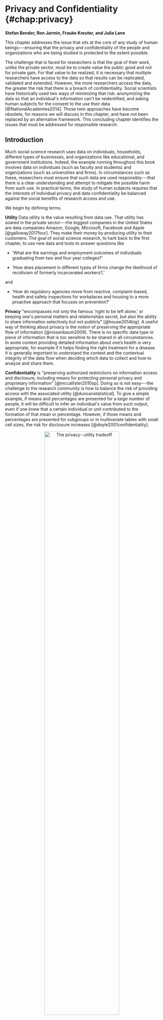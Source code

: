 
Privacy and Confidentiality {#chap:privacy}
===========================

**Stefan Bender, Ron Jarmin, Frauke Kreuter, and Julia Lane**


This chapter addresses the issue that sits at the core of any study of
human beings---ensuring that the privacy and confidentiality of the people and organizations who are being studied is protected to the extent possible. 

The challenge that is faced for researchers is that the goal of their work, unlike the private sector, must be to create value the public good and not for private gain.  For that value to be realized, it is necessary that multiple researchers have access to the data so that results can be replicated, validated and extended. However, the more researchers access the data, the greater the risk that there is a breach of confidentiality. Social scientists have historically used two ways of minimizing that risk: anonymizing the data so that an individual's information can't be reidentified, and asking human subjects for the consent to the use their data [@NationalAcademies2014]. Those twin approaches have become obsolete, for reasons we will discuss in this chapter, and have not been replaced by an alternative framework. This concluding chapter identifies the issues that must be addressed for responsible research.

Introduction
------------

Much social science research uses data on individuals, households, different types of businesses, and organizations like educational, and government institutions. Indeed, the example running throughout this book involves data on individuals (such as faculty and students) and organizations (such as universities and firms). In circumstances such as these, researchers must ensure that such data are used responsibly---that there is a clear understanding and attempt to mitigate the possible harm from such use.  In practical terms, the study of human subjects requires that the interests of individual privacy and data confidentiality be balanced against the social benefits of research access and use.

We begin by defining terms.

**Utility** Data utility is the value resulting from data use. That utility has soared in the private sector---the biggest companies in the United States are data companies Amazon, Google, Microsoft, Facebook and Apple [@galloway2017four]. They make their money by producing utility to their customers. The goal of social science research, to hark back to the first chapter, to use new data and tools to answer questions like

 - ‘What are the earnings and employment outcomes of individuals graduating from two and four year colleges?’

- ‘How does placement in different types of firms change the likelihood of recidivism of formerly incarcerated workers?,’

and

- ‘How do regulatory agencies move from reactive, complaint-based, health and safety inspections for workplaces and housing to a more proactive approach that focuses on prevention?’ 

**Privacy** "encompasses not only the famous 'right to be left alone,' or keeping
one's personal matters and relationships secret, but also the ability to
share information selectively but not publicly" [@house2014big]. A useful way of thinking about privacy is the notion of preserving the appropriate flow of information [@nissenbaum2009]. There is no specific data type or piece of information that is too sensitive to be shared in all circumstances. In some context providing detailed information about one’s health is very appropriate, for example if it helps finding the right treatment for a disease. It is generally important to understand the context and the contextual integrity of the data flow when deciding which data to collect and how to analyze and share them. 

**Confidentiality** is
"preserving authorized restrictions on information access and
disclosure, including means for protecting personal privacy and
proprietary information" [@mccallister2010sp]. Doing so is not
easy---the challenge to the research community is how to balance the
*risk* of providing access with the associated utility
[@duncanstatistical]. To give a simple example, if means and percentages
are presented for a *large* number of people, it will be difficult to
infer an individual's value from such output, even if one knew that a
certain individual or unit contributed to the formation of that mean or
percentage. However, if those means and percentages are presented for
subgroups or in multivariate tables with small cell sizes, the risk for
disclosure increases [@doyle2001confidentiality]. 

<div class="figure" style="text-align: center">
<img src="ChapterPrivacy/figures/fig11-1.png" alt="The privacy--utility tradeoff" width="70%" />
<p class="caption">(\#fig:fig11-1)The privacy--utility tradeoff</p>
</div>

**Risk** is generally thought of as the risk of an intruder reidentifying an individual or a business in a research dataset [@duncan2004disclosure]. It is often argued that those risks increase every year as more and more data are available on individuals on the internet or in the databases of large corporations and as there are more and better tools available to make such linkages [@shlomo2014probabilistic, @herzog2007data]. However it could also be argued that the proliferation of data and tools reduces risk because it is so much easier for an intruder to find out information on an individual through a Google search [@Lane2020]. Regardless, it is generally accepted that greater research access to data and their original values increases the risk of reidentification for individual units.   

**Harm**  Although much of the discussion of privacy and confidentiality has been driven by the imperatives of the legislation governing statistical agencies, which imposes civil and criminal penalties for any reidentification, statistical agencies no longer have a monopoly on data access and use. As a result, there is more attention being paid to the potential for harm based on the type of information being shared, rather than the fact that a piece of information is shared [@nissenbaum2019contextual]. Intuitively, if an intruder finds out that an individual in a dataset is a woman, or is married, that may cause less harm than if information about income, sexual history, or criminal records are recovered.

There is an explicit tradeoff between data access and data utility. 
The greater the number of researchers and analysts that access the data, 
the greater the quality of the analysis and the greater the number of 
potential uses [@Lane2007]. We depict this tradeoff graphically in
Figure \@ref(fig:fig11-1). The
concave curves in this hypothetical example depict the technological
relationship between data utility and privacy for an organization such
as a business firm or a statistical agency. At one extreme, all
information is available to anybody about all units, and therefore high
analytic utility is associated with the data that are not at all
protected. At the other extreme, nobody has access to any data and no
utility is achieved. Initially, assume the organization is on the outer
frontier. Increased external data resources (those not used by the
organization) increase the risk of reidentification. This is represented
by an inward shift of the utility/privacy frontier in
Figure \@ref(fig:fig11-1).
Before the increase in external data, the organization could achieve a
level of data utility $U^*$ and privacy $P_1$. The increase in
externally available data now means that in order to maintain utility at
$U^*$, privacy is reduced to $P_2$. This simple example represents the
challenge to all organizations that release statistical or analytical
products obtained from underlying identifiable data. As more data from 
external sources becomes available, it becomes more difficult
to maintain privacy.

Previously, national statistical agencies had the capacity
and the mandate to make dissemination decisions: they assessed the risk,
they understood the data user community and the associated utility from
data releases. And they had the wherewithal to address the legal,
technical, and statistical issues associated with protecting
confidentiality [@trewin2007managing].

But in a world of massive amounts of data, many once-settled issues have new
complications, and wholly new issues arise that need to be addressed,
albeit under the same rubrics. The new types of data have much greater
potential utility, often because it is possible to study small cells or
the tails of a distribution in ways not possible with small data. In
fact, in many social science applications, the tails of the distribution
are often the most interesting and hardest-to-reach parts of the
population being studied; consider health care costs for a small number
of ill people [@stanton2006high], or economic activity such as rapid
employment growth by a small number of firms [@decker2015has].

--- 

**Example: The importance of activity in the tails**

Spending on health care services in the United States is highly
concentrated among a small proportion of people with extremely high use.
For the overall civilian population living in the community, the latest
data indicate that more than 20% of all personal health care spending in
2009 (\$275 billion) was on behalf of just 1% of the population
[@healthcarespending].

---

It is important to understand the source of the risk of privacy breaches. 
Let us assume for a moment that we conducted a traditional
small-scale survey with 1,000 respondents. The survey contains
information on political attitudes, spending and saving in a given year,
and income, as well as background variables on income and education. If
name and address are saved together with this data, and someone gets
access to the data, obviously it is easy to identify individuals and
gain access to information that is otherwise not public. If the personal
identifiable information (name and address) are removed from this data
file, the risk is much reduced. If someone has access to the survey data
and sees all the individual values, it might be difficult to assess with
certainty which of the more than 330 million inhabitants in the USA is associated
with an individual data record. However, the risk is higher if one knows
some of this information (say, income) for a person, and knows that this
person is in the survey. With these two pieces of information, it is
likely possible to uniquely identify the person in the survey data.

Larger amounts of data increase the risk precisely for this reason. Much data is
available for reidentification purposes [@ohm2010broken]. Most
obviously, the risk of reidentification is much greater because the new
types of data have much richer detail and a much larger public community
has access to ways to reidentify individuals. There are many famous
examples of reidentification occurring even when obvious personal
information, such as name and social security number, has been removed
and the data provider thought that the data were consequently
deidentified. In the 1990s, Massachusetts Group Insurance released
"deidentified" data on the hospital visits of state employees;
researcher Latanya Sweeney quickly reidentified the hospital records of
the then Governor William Weld using nothing more than state voter
records about residence and date of birth [@sweeney2001computational].
In 2006, the release of supposedly de-identified web search data by AOL
resulted in two *New York Times* reports being able to reidentify a
customer simply from her browsing habits [@barbaro2006face]. And in
2012, statisticians at the department store, Target, used a young
teenager's shopping patterns to determine that she was pregnant before
her father did [@hill2012target].

But there are also less obvious problems. What is the legal framework
when the ownership of data is unclear? In the past, when data were more
likely to be collected and used within the same entity---for example,
within an agency that collects administrative data or within a
university that collects data for research purposes---organization-specific
procedures were (usually) in place and sufficient to regulate the usage of
these data. Today, legal ownership is less clear [@lane2014].
There are many unresolved issues, such as Who has the legal authority to 
make decisions about permission, access, and dissemination and under what
circumstances?. The challenge today is that data sources are
often combined, collected for one purpose, and used for another. Data
providers often have a poor understanding of whether or how their data
will be used. Think, for example, about cell phone calls. The New York Times has produced a series of thought-provoking articles about the access to and use of cell-phone data, such as the one entitled *Your Apps Know Where You Were Last Night, and They’re Not Keeping It Secret* [@Valentino-DeVries]. Who owns your cell phone calls?  Should it be you, as the initiator of the call, your friend as the recipient, your cell phone company, your friend's cell phone company, the cloud server on which the data are stored for billing purposes, or the satellite company that connects the two of you?  And what laws should regulate access and use? The state (or country) that you're in when you make the call? Or your friend's state (or country)?  The state (or country) of your cell phone provider? And so on. The legal framework is, at best, murky.

---

**Example: Knowledge is power**

In a discussion of legal approaches to privacy in the context of big
data, Strandburg [-@Strandburg2014] says: "'Big data' has great potential
to benefit society. At the same time, its availability creates
significant potential for mistaken, misguided or malevolent uses of
personal information. The conundrum for the law is to provide space for
big data to fulfill its potential for societal benefit, while protecting
citizens adequately from related individual and social harms. Current
privacy law evolved to address different concerns and must be adapted to
confront big data's challenges."

---


Why is access important?
------------------------

This chapters in this book have provided detailed examples of the 
potential of data to provide insights into a variety of social science
questions---particularly the relationship between investments in R&D and
innovation. But that potential is only realized if researchers have
access to the data [@Lane2007]: not only to perform primary analyses but
also to validate the data generation process (in particular, data
linkage), replicate analyses, and build a knowledge infrastructure
around complex data sets.

**Validating the data generating process**

Research designs requiring a combination of data sources and/or analysis
of the tails of populations challenge the traditional paradigm of
conducting statistical analysis on deidentified or aggregated data. In
order to combine data sets, someone in the chain that transforms raw
data into research outputs needs access to link keys contained in the
data sets to be combined. High-quality link keys uniquely identify the
subjects under study and typically are derived from items such as
individual names, birth dates, social security numbers, and business
names, addresses, and tax ID numbers. From a privacy and confidentiality
perspective, link keys are among the most sensitive information in many data
sets of interest to social scientists. This is why many organizations
replace link keys containing personal identifiable information (PII)^[PII 
is "any information about an individual maintained by an agency, including 
(1) any information that can be used to distinguish or trace an individual’s 
identity, such as name, social security number, date and place of birth, 
mother’s maiden name, or biometric records; and (2) any other information 
that is linked or linkable to an individual, such as medical, educational, 
financial, and employment information” [@mccallister2010sp].]
with privacy-protecting identifiers [@schnell2009privacy]. Regardless,
at some point in the process those must be generated out of the original
information, thus access to the latter is important.

**Replication**

John Ioannidis has claimed that most published research findings are
false [@Ioannidis2005]; for example, the unsuccessful replication of
genome-wide association studies, at less than 1%, is staggering
[@Bastian2013]. Inadequate understanding of coverage, incentive, and
quality issues, together with the lack of a comparison group, can result
in biased analysis---famously in the case of using administrative
records on crime to make inference about the role of death penalty
policy in crime reduction [@donohue2006uses; @levitt2006economic].
Similarly, overreliance on, say, Twitter data, in targeting resources
after hurricanes can lead to the misallocation of resources towards
young, Internet-savvy people with cell phones and away from elderly or
impoverished neighborhoods [@shelton2014mapping], just as bad survey
methodology led the *Literary Digest* to incorrectly call the 1936
election [@squire19881936]. The first step to replication is data
access; such access can enable other researchers to ascertain whether
the assumptions of a particular statistical model are met, what relevant
information is included or excluded, and whether valid inferences can be
drawn from the data [@kreuter201412].

**Building knowledge infrastructure**

Creating a community of practice around a data infrastructure can result
in tremendous new insights, as the Sloan Digital Sky Survey and the
Polymath project have shown [@nielsen2012reinventing]. In the social
science arena, the Census Bureau has developed a productive ecosystem
that is predicated on access to approved external experts to build,
conduct research using, and improve key data assets such as the
Longitudinal Business Database [@jarmin2002longitudinal] and
Longitudinal Employer Household Dynamics [@abowd2004integrated], which
have yielded a host of new data products and critical policy-relevant
insights on business dynamics [@haltiwanger2013creates] and labor market
volatility [@brown2008economic], respectively. Without providing robust,
but secure, access to confidential data, researchers at the Census
Bureau would have been unable to undertake the innovations that made
these new products and insights possible.

Providing access
----------------

The approaches to providing access have evolved over time. Statistical
agencies often employ a range of approaches depending on the needs of
heterogeneous data users
[@doyle2001confidentiality; @foster2009resolving]. Dissemination of data
to the public usually occurs in three steps: an evaluation of disclosure
risks, followed by the application of an anonymization technique, and
finally an evaluation of disclosure risks and analytical quality of the
candidate data release(s). The two main approaches have been
*statistical disclosure* control techniques to produce anonymized public
use data sets, and controlled access through a *research data center* 
[@shlomo2018].

**Statistical disclosure control techniques**

Statistical agencies have made data available in a number of ways:
through tabular data, public use files, licensing agreements and, more
recently, through synthetic data [@reiter2012statistical]. Hundepool et
al. [@hundepool2010handbook] define statistical disclosure control as
follows:

> concepts and methods that ensure the confidentiality of micro and
> aggregated data that are to be published. It is methodology used to
> design statistical outputs in a way that someone with access to that
> output cannot relate a known individual (or other responding unit) to
> an element in the output.

Traditionally, confidentiality protection was accomplished by
releasing only *aggregated tabular data*. This practice worked well in
settings where the primary purpose was enumeration, such as census
taking. However, tabular data are poorly suited to describing the
underlying distributions and covariance across variables that are often
the focus of applied social science research [@duncanstatistical].

To provide researchers access to data that permitted analysis of the
underlying variance--covariance structure of the data, some agencies
have constructed public use micro-data samples. To product
confidentiality in such *public use files*, a number of statistical
disclosure control procedures are typically applied. These include
stripping all identifying (e.g., PII) fields from the data, topcoding
highly skewed variables (e.g., income), and swapping records
[@doyle2001confidentiality; @zayatz2007disclosure]. However, the mosaic
effect---where disparate pieces of information can be combined to
reidentify individuals---dramatically increases the risk of releasing
public use files [@czajka2014minimizing]. In addition, there is more and
more evidence that the statistical disclosure procedure applied to
produce them decreases their utility across many applications
[@burkhauser2010improving].

Some agencies provide access to confidential micro-data through
*licensing* arrangements. A contract specifies the conditions of use and
what safeguards must be in place. In some cases, the agency has the
authority to conduct random inspections. However, this approach has led
to a number of operational challenges, including version control,
identifying and managing risky researcher behavior, and management costs
[@doyle2001confidentiality].

Another approach to providing access to confidential data that has been proposed by a group of theoretical computer scientists Cynthia Dwork, Frank McSherry, Kobbi Nissim, and Adam Smith [-@Dworkroth2014]. Here statistics or other reported outputs are injected with noise, and are called “differentially private” if the inclusion or exclusion of the most at-risk person in the population does not change the probability of any output by more than a given factor. The parameter driving this factor (usually referred to as epsilon) quantifies how sensitive the aggregate output is to any one person’s data. If it is low, the output is highly “private” in the sense that it will be very difficult to reconstruct anything based on it. If it is high, reconstruction is easy. For a discussion of the applications to Census data see [@ruggles2019; @abowed2018].

Although the research agenda is an interesting and important one, there are a number of concerns about the practical implications.   The Census Bureau, for example, has spent many millions of dollars to implement differential privacy techniques for the 2020 Decennial Census, and researchers who have studied the potential impact on small towns worry that small towns will "disappear" from official statistics---a major issue when data are used for decision-making [@Wezerek].

Another approach that has had some resurgence is the use of *synthetic data* where certain properties of the original data are preserved but the original data are replaced by “synthetic data” so that no individual or  business entity can be found in the released data [@drechsler2011synthetic]. One of the earlier examples of such work was the IBM Quest system [@Agrawal1994] that generated synthetic transaction data. Two more recent examples of synthetic data sets are the SIPP Synthetic-Beta [@abowd2006final] of linked Survey of Income and Program Participation (SIPP) and Social Security Administration earnings data, and the Synthetic Longitudinal Business Database (SynLBD) [@kinney2011towards]. Jarmin et al. [-@jarmin2014expanding] discuss how synthetic data sets lack utility in many research settings but are useful for generating flexible data sets underlying data tools and apps such as the Census Bureau's OnTheMap. It is important to keep in mind that the utility of synthetic data sets as a general purpose “anonymization” tool is fairly limited. Synthetic data generation typically requires explicitly defining which properties of the original data need to be preserved (such as univariate or bivariate distributions of certain variables), and as such can be of limited use in most social science research.

**Research data centers**

The second approach is establishing research data centers (RDC). RDC present an established operational approach to facilitate access to confidential microdata for research and/or statistical purposes. This approach is based on the theoretical framework of the "Five Safes" which was initially developed by Felix Ritchie at the UK Office of National Statistics in 2003 [@desaietal2016]. The first dimension refers to safe projects. This dimension mainly refers to the whether the intended use of the data conforms with the use specified in legislations or regulations. For example, a legislation may specifically allow users to use the data only for independent scientific research. Safe people, the second dimension of the Five Saves framework, requires data users to be able to use the data in an appropriate way. A certain amount of technical skills or minimum educational levels may be required to access the data. In contrast, safe data refers to the potential to de-identifying individuals or entities in the data. Safe settings relate to the practical controls on how the data are accessed. Different channels may exist which in turn may depend on the de-identification risk. In practice, the lower the de-identification risk the more restrictive the setting will be. Lastly, safe output refers to the risk of de-identification in publications from confidential microdata. Strong input and output controls are in place to ensure that published findings comply with the privacy and confidentiality regulations
[@hayden2012broken]. 

---

**Box: Federal Statistical Research Data Centers** <a id="box:privacy1"></a>

It is not easy to use the FSRDCs. Every stage of the research process is significantly more time-consuming than using public use data, and only the most persistent researchers are successful. In addition, most of the branches charge high fees for anyone unaffiliated with an institution sponsoring an FSRDC. Projects are approved only if they benefit the Census Bureau, which by itself makes most research topics ineligible. Prospective users must prepare detailed proposals, including the precise models they intend to run and the research outputs they hope to remove from the center, which are generally restricted to model coefficients and supporting statistics. Most descriptive statistics are prohibited. Researchers are not allowed to “browse” the data or change the outputs based on their results. Under census law, researchers must become (unpaid) Census Bureau employees to gain access to non-public data. To meet this requirement, once a project is approved researchers must obtain Special Sworn Status, which involves a level 2 security clearance and fingerprint search. Applicants must be U.S. citizens or U.S. residents for three years, so most international scholars are excluded. Researchers then undergo data stewardship training. If researchers wish to modify their original model specifications or outputs, they must submit a written request and wait for approval. When the research is complete, the results must be cleared before publication by the Center for Disclosure Avoidance Research at the Census Bureau. Any deviations from the original proposal must be documented, justified, and approved. The FSRDCs were never intended as a substitute for public use microdata, and they cannot fulfill that role. Even if the number of seats in the centers could be multiplied several hundred-fold to accommodate the current number of users of public use data, substantial hurdles remain. Applying for access and gaining approval to use the FSRDC takes at least six months and usually more. Eligibility for using FSRDCs is limited to investigators (a) affiliated with an FSRDC (or with significant financial resources), (b) with sufficient time to wait for review and approvals, and (c) doing work deemed valuable by the Bureau [@UnivTaskForceonDifferentialPrivacyforCensusData2019].

---

**Box: The Administrative Data Research Facility** <a id="box:privacy2"></a>

There are other approaches that are becoming available. The Commission on Evidence-based Policy identified new technologies, such as remote access, cloud-based, virtual data facilities, as a promising approach to provide scalable secure access to microdata without the disadvantages of the bricks and mortar approached used by the FSRDC system. One such approach, the Administrative Data Research Facility has incorporated the "five safes" principles---safe projects, safe people, safe settings, safe data, and safe outputs (https://en.wikipedia.org/wiki/Five_safes)---into its design. In addition to winning a Government Innovation Award [@GovernmentComputerNewsStaff2018], it has been used to provide secure access to confidential data to over 450 government analysts and researchers in the past 3 years [@Kreuter2019Change].

---

Non-Tabular data
-------------------

In addition to tabular data, many new sources of data consist of text, audio, image, and video content. The above approaches primarily deal with maintaining the privacy and confidentiality of entities in tabular data but it is equally important to do the same in non-tabular data. Medical records, sensitive crime records, notes and comments in administrative records, camera footage (from police body-cams or security cameras for example) are all examples of data that is being used for analysis and requires robust techniques to maintain the privacy and confidentiality of individuals. Although the techniques there are not as mature, there is some work in these areas:

Text Anonymization: Typical approaches here range from simply removing Personally identifiable information (PII) through regular expressions and dictionaries [@Neamatullah2008] to machine learning based approaches that balance the confidentiality of the entities in the data and the utility of the text [@Cumby2011].

Image and Video Anonymization: The most common use of anonymization techniques in image and video data is to redact, blur, or remove faces of individuals in order to protect their identity. This can be extended to other attributes of the person, such as clothing or the rest of the body but the primary focus so far has been on detecting, and then blurring or modifying the faces of individuals in the data. Sah et al. [-@Sah2017] provide a survey of video redaction methods. Hukkelas et al. [-@Hukkelas2019] recently presented a method to automatically anonymize faces in images while retaining the original data distribution.

The new challenges
------------------

While there are well-established policies and protocols surrounding
access to and use of survey and administrative data, a major new
challenge is the lack of clear guidelines governing the collection of
data about human activity in a world in which all public, and some
private, actions generate data that can be harvested
[@house2014big; @ohm2010broken; @Strandburg2014]. The twin pillars on
which so much of social science have rested---informed consent and
anonymization---are virtually useless in a big data setting where
multiple data sets can be and are linked together using individual
identifiers by a variety of players beyond social scientists with formal
training and whose work is overseen by institutional review boards. This
rapid expansion in data and their use is very much driven by the
increased utility of the linked information to businesses, policymakers,
and ultimately the taxpayer. In addition, there are no obvious data
stewards and custodians who can be entrusted with preserving the privacy
and confidentiality with regard to both the source data collected from
sensors, social media, and many other sources, and the related analyses
[@lane2013me].

It is clear that informed consent as historically construed is no longer
feasible. As Nissenbaum [-@nissenbaum2011contextual] points out,
notification is either comprehensive or comprehensible, but not both.
While ideally human subjects are offered true freedom of choice based on
a sound and sufficient understanding of what the choice entails, in
reality the flow of data is so complex and the interest in the data
usage so diverse that simplicity and clarity in the consent statement
unavoidably result in losses of fidelity, as anyone who has accepted a
Google Maps agreement is likely to understand [@check2015researchers].
In addition, informed consent requires a greater understanding of the
breadth of type of privacy breaches, the nature of harm as diffused over
time, and an improved valuation of privacy in the big data context.
Consumers may value their own privacy in variously flawed ways. They
may, for example, have incomplete information, or an overabundance of
information rendering processing impossible, or use heuristics that
establish and routinize deviations from rational decision-making
[@Acquisti2014].

It is also nearly impossible to truly anonymize data. Big data are often
structured in such a way that essentially everyone in the file is
unique, either because so many variables exist or because they are so
frequent or geographically detailed, that they make it easy to
reidentify individual patterns [@narayanan2008robust]. It is also no
longer possible to rely on sampling or measurement error in external
files as a buffer for data protection, since most data are not in the
hands of statistical agencies.

There are no data stewards controlling access to individual data. Data
are often so interconnected (think social media network data) that one
person's action can disclose information about another person without
that person even knowing that their data are being accessed. The group
of students posting pictures about a beer party is an obvious example,
but, in a research context, if the principal investigator grants access
to the proposal, information could be divulged about colleagues and
students. In other words, volunteered information of a minority of
individuals can unlock the same information about many---a type of
"tyranny of the minority" [@barocas2014bigger].

There are particular issues raised by the new potential to link
information based on a variety of attributes that do not include PII.
Barocas and Nissenbaum write as follows [@barocas2014big]:

> Rather than attempt to deanonymize medical records, for instance, an
> attacker (or commercial actor) might instead infer a rule that relates
> a string of more easily observable or accessible indicators to a
> specific medical condition, rendering large populations vulnerable to
> such inferences even in the absence of PII. Ironically, this is often
> the very thing about big data that generate the most excitement: the
> capacity to detect subtle correlations and draw actionable inferences.
> But it is this same feature that renders the traditional protections
> afforded by anonymity (again, more accurately, pseudonymity) much less
> effective.

In light of these challenges, Barocas and Nissenbaum continue

> the value of anonymity inheres not in namelessness, and not even in
> the extension of the previous value of namelessness to all uniquely
> identifying information, but instead to something we called
> "reachability," the possibility of knocking on your door, hauling you
> out of bed, calling your phone number, threatening you with sanction,
> holding you accountable---with or without access to identifying
> information.

It is clear that the concepts used in the larger discussion of privacy
and big data require updating. How we understand and assess harms from
privacy violations needs updating. And we must rethink established
approaches to managing privacy in the big data context. The next section
discusses the framework for doing so.

Legal and ethical framework
---------------------------

The Fourth Amendment to the US Constitution, which constrains the
government's power to "search" the citizenry's "persons, houses, papers,
and effects" is usually cited as the legal framework for privacy and
confidentiality issues. In the US a "sectoral" approach to privacy
regulation, for example, the Family Education Rights and Privacy Act through
commercial transactions with a business, and hence is not covered by
these frameworks. There are major questions as to what is reasonably
private and what constitutes unwarranted intrusion [@Strandburg2014].
There is a lack of clarity on who owns the new types of data---whether
it is the person who is the subject of the information, the person or
organization who collects these data (the data custodian), the person
who compiles, analyzes, or otherwise adds value to the information, the
person who purchases an interest in the data, or society at large. The
lack of clarity is exacerbated because some laws treat data as property
and some treat it as information [@Cecil2003].

The ethics of the use of big data are also not clear, because analysis
may result in being discriminated against unfairly, being limited in
one's life choices, being trapped inside stereotypes, being unable to
delineate personal boundaries, or being wrongly judged, embarrassed, or
harassed. There is an entire research agenda to be pursued that examines
the ways that big data may threaten interests and values, distinguishes
the origins and nature of threats to individual and social integrity,
and identifies different solutions [@boyd2012critical]. The approach
should be to describe what norms and expectations are likely to be
violated if a person agrees to provide data, rather than to describe
what will be done during the research.

What is clear is that most data are housed no longer in statistical
agencies, with well-defined rules of conduct, but in businesses or
administrative agencies. In addition, since digital data can be alive
forever, ownership could be claimed by yet-to-be-born relatives whose
personal privacy could be threatened by release of information about
blood relations.

The new European Data Protection Regulation (GDPR), which is in effect since May, 2018, was designed to address some of the challenges.  In addition to ensuring lawful data collection practices, GDPR pushes for purpose limitation and data minimisation. This principle requires organisations to clearly state for what purpose personal data is collected, to collect the data only for the time needed to complete the purpose, and to collect only those personal data that is needed to achieve the specified processing purposes. In the U.S. the California Consumer Privacy Act (CCPA) is in effect since January 2020, and here too companies have now have time limits to process customer data. 

However, GDPR and other regulations of this type, still rely on traditional regulatory tools for managing privacy, which is notice, and consent. Both have failed to provide a viable market mechanism allowing a form of self-regulation governing industry data collection. Going forward, a more nuanced assessment of tradeoffs in the big data context, moving away from individualized assessments of the costs of privacy violations, is needed [@Strandburg2014]. 

Ohm advocates for a new conceptualization of legal policy regarding privacy 
in the big data context that uses five guiding principles for reform: 
first, that rules take into account the
varying levels of inherent risk to individuals across different data
sets; second, that traditional definitions of PII need to be rethought;
third, that regulation has a role in creating and policing walls between
data sets; fourth, that those analyzing big data must be reminded, with
a frequency in proportion to the sensitivity of the data, that they are
dealing with people; and finally, that the ethics of big data research
must be an open topic for continual reassessment [@Ohm2014].

Summary
-------

The excitement about how big data can change the social science research
paradigm should be tempered by a recognition that existing ways of
protecting privacy confidentiality are no longer viable [@karr2014analytical].
There is a great deal of research that can be used to inform the
development of such a structure, but it has been siloed into
disconnected research areas, such as statistics, cybersecurity, and
cryptography, as well as a variety of different practical applications,
including the successful development of remote access secure data
enclaves. We must piece together the knowledge from these various fields
to develop ways in which vast new sets of data on human beings can be
collected, integrated, and analyzed while protecting them [@lane2014].

It is possible that the confidentiality risks of disseminating data may
be so high that traditional access models will no longer hold; that the
data access model of the future will be to take the analysis to the data
rather than the data to the analyst or the analyst to the data. One
potential approach is to create an integrated system including (a)
unrestricted access to highly redacted data, most likely some version of
synthetic data, followed by (b) means for approved researchers to access
the confidential data via remote access solutions, combined with (c)
verification servers that allows users to assess the quality of their
inferences with the redacted data so as to be more efficient with their
use (if necessary) of the remote data access. Such verification servers
might be a web-accessible system based on a confidential database with
an associated public micro-data release, which helps to analyze the
confidential database [@karr2014analytical]. Such approaches are
starting to be developed, both in the USA and in Europe
[@Elias2014; @jones2006administrative].

There is also some evidence that people do not require complete
protection, and will gladly share even private information provided that
certain social norms are met [@Wilbanks2014; @Pentland2014]. There is a
research agenda around identifying those norms as well; characterizing
the interests and wishes of actors (the information senders and
recipients or providers and users); the nature of the attributes
(especially types of information about the providers, including how
these might be transformed or linked); and identifying transmission
principles (the constraints underlying the information flows).

However, it is likely that it is no longer possible for a lone social
scientist to address these challenges. One-off access agreements to
individuals are conducive to neither the production of high-quality
science nor the high-quality protection of data [@schermann2014big]. The
curation, protection, and dissemination of data on human subjects cannot
be an artisan activity but should be seen as a major research
infrastructure investment, like investments in the physical and life
sciences [@bird2011computing; @abazajian2009seventh; @human2010catalog].
In practice, this means that linkages become professionalized and
replicable, research is fostered within research data centers that
protect privacy in a systematic manner, knowledge is shared about the
process of privacy protections disseminated in a professional fashion,
and there is ongoing documentation about the value of evidence-based
research. It is thus that the risk--utility tradeoff depicted in
Figure \@ref(fig:fig11-1) can
be shifted in a manner that serves the public good.

Resources
---------

The American Statistical Association's Privacy and Confidentiality
website provides a useful source of information.^[http://community.amstat.org/cpc/home]

An overview of federal activities is provided by the Confidentiality and
Data Access Committee of the Federal Committee on Statistics and
Methodology.^[https://nces.ed.gov/FCSM/cdac_resources.asp]

The World Bank and International Household Survey Network provide a good
overview of data dissemination "best practices".^[http://www.ihsn.org/home/projects/dissemination]

There is a *Journal of Privacy and Confidentiality* based at Carnegie
Mellon University^[http://repository.cmu.edu/jpc/], and also a journal 
called *Transactions in Data Privacy*^[http://www.tdp.cat/].

The United Nations Economic Commission on Europe hosts workshops and
conferences and produces occasional reports.^[http://www.unece.org/stats/mos/meth/confidentiality.html]

Collection of lectures from the semester on privacy at the Simons Institute for the Theory of Computing.^[https://simons.berkeley.edu/programs/privacy2019, available on youtube: https://www.youtube.com/user/SimonsInstitute/.]

